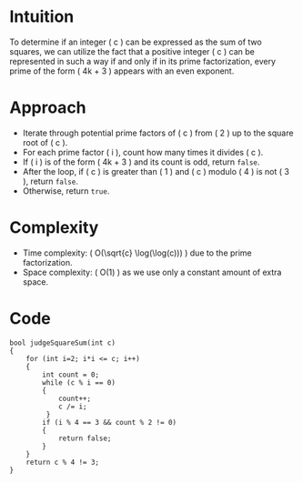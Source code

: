 # Intuition
To determine if an integer \( c \) can be expressed as the sum of two squares, we can utilize the fact that a positive integer \( c \) can be represented in such a way if and only if in its prime factorization, every prime of the form \( 4k + 3 \) appears with an even exponent.

# Approach
- Iterate through potential prime factors of \( c \) from \( 2 \) up to the square root of \( c \).
- For each prime factor \( i \), count how many times it divides \( c \).
- If \( i \) is of the form \( 4k + 3 \) and its count is odd, return `false`.
- After the loop, if \( c \) is greater than \( 1 \) and \( c \) modulo \( 4 \) is not \( 3 \), return `false`.
- Otherwise, return `true`.

# Complexity
- Time complexity: \( O(\sqrt{c} \log(\log(c))) \) due to the prime factorization.
- Space complexity: \( O(1) \) as we use only a constant amount of extra space.

# Code
```
bool judgeSquareSum(int c)
{
    for (int i=2; i*i <= c; i++) 
    {
        int count = 0;
        while (c % i == 0) 
        {
            count++;
            c /= i;
         }
        if (i % 4 == 3 && count % 2 != 0) 
        {
            return false;
        }
    }
    return c % 4 != 3;
}
```